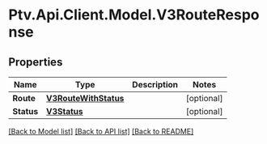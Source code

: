 # Ptv.Api.Client.Model.V3RouteResponse

## Properties

Name | Type | Description | Notes
------------ | ------------- | ------------- | -------------
**Route** | [**V3RouteWithStatus**](V3RouteWithStatus.md) |  | [optional] 
**Status** | [**V3Status**](V3Status.md) |  | [optional] 

[[Back to Model list]](../README.md#documentation-for-models) [[Back to API list]](../README.md#documentation-for-api-endpoints) [[Back to README]](../README.md)

